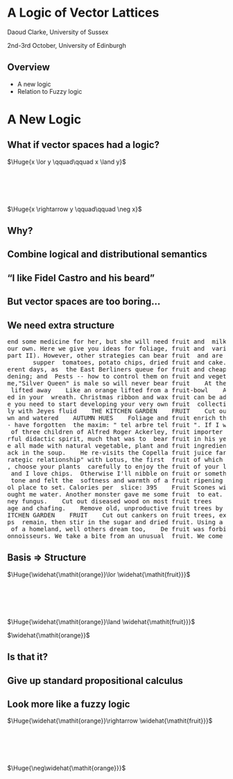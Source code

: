 # A Logic of Vector Lattices

Daoud Clarke, University of Sussex

2nd-3rd October, University of Edinburgh



## Overview

 - A new logic
 - Relation to Fuzzy logic



# A New Logic



## What if vector spaces had a logic?



$\Huge{x \lor y \qquad\qquad x \land y}$
# <br>
$\Huge{x \rightarrow y \qquad\qquad \neg x}$



## Why?



## Combine logical and distributional semantics



## &ldquo;I like Fidel Castro and his beard&rdquo;



## But vector spaces are too boring&hellip;



## We need extra structure



<pre>
end some medicine for her, but she will need fruit and  milk, and some other special things that
our own. Here we give you ideas for foliage, fruit and  various festive trimmings that you can i
part II). However, other strategies can bear fruit  and are described under three sections which
       supper  tomatoes, potato chips, dried fruit and cake. And  they drank water out of tea-cu
erent days, as  the East Berliners queue for fruit and cheap stereos, a Turkish  beggar sleeps i
dening; and  Pests -- how to control them on fruit and vegetables. Both are  produced by the Hen
me,"Silver Queen" is male so will never bear fruit    At the opposite end of the prickliness sca
 lifted away    Like an orange lifted from a fruit-bowl    And darkness, blacker    Than an oil-
ed in your  wreath. Christmas ribbon and wax fruit can be added for colour.  Essentials are scis
e you need to start developing your very own fruit  collection    KEEPING OUT THE COLD    Need e
ly with Jeyes fluid    THE KITCHEN GARDEN    FRUIT    Cut out cankers on fruit trees, except tho
wn and watered    AUTUMN HUES    Foliage and fruit enrich the autumn garden, whether glowing  th
- have forgotten  the maxim: " tel arbre tel fruit ". If I were  willing  to  unstitch the past 
 of three children of Alfred Roger Ackerley, fruit importer  of London, and his mistress, Janett
rful didactic spirit, much that was to  bear fruit in his years as a mature artist. Although thi
e all made with natural vegetable, plant and fruit ingredients  such as chamomile, kukai nut and
ack in the soup.    He re-visits the Copella fruit juice farm in Suffolk, the  business he told 
rategic relationship" with Lotus, the first  fruit of which is a mail gateway between Office and
, choose your plants  carefully to enjoy the fruit of your labour all year round.    PLACES TO V
 and I love chips.  Otherwise I'll nibble on fruit or something to convince myself  that I'm eat
 tone and felt the  softness and warmth of a fruit ripening against a wall? If she  had she migh
ol place to set. Calories per  slice: 395    Fruit Scones with cinnamon Butter    (makes 12)    
ought me water. Another monster gave me some fruit  to eat. A few monsters lay against my body a
ney fungus.    Cut out diseased wood on most fruit trees    VEGETABLES    Continue winter diggin
age and chafing.    Remove old, unproductive fruit trees by cutting them down to  shoulder heigh
ITCHEN GARDEN    FRUIT    Cut out cankers on fruit trees, except those on peaches, plums  and ch
ps  remain, then stir in the sugar and dried fruit. Using a round-  ended knife, stir in the mil
 of a homeland, well others dream too,    De fruit was forbidden an now yu can't chew,    How ca
onnoisseurs. We take a bite from an unusual  fruit. We come away neither nourished nor ravished,
</pre>



## Basis $\Rightarrow$ Structure



$\Huge{\widehat{\mathit{orange}}\lor \widehat{\mathit{fruit}}}$
# <br>
$\Huge{\widehat{\mathit{orange}}\land \widehat{\mathit{fruit}}}$



<div id="disjunction-title">$\widehat{\mathit{orange}}$</div>
<div id="disjunction"></div>



## Is that it?



## Give up standard propositional calculus



## Look more like a fuzzy logic



$\Huge{\widehat{\mathit{orange}}\rightarrow \widehat{\mathit{fruit}}}$
# <br>
$\Huge{\neg\widehat{\mathit{orange}}}$
